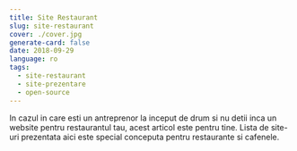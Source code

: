 ```yaml
---
title: Site Restaurant
slug: site-restaurant
cover: ./cover.jpg
generate-card: false
date: 2018-09-29
language: ro
tags:
  - site-restaurant
  - site-prezentare
  - open-source
---
```


In cazul in care esti un antreprenor la inceput de drum si nu detii inca un website pentru restaurantul tau,
acest articol este pentru tine. Lista de site-uri prezentata aici este special conceputa pentru restaurante si cafenele.


